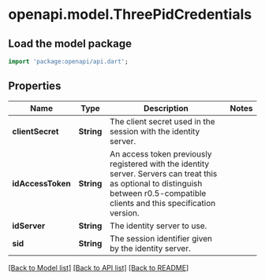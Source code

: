# openapi.model.ThreePidCredentials

## Load the model package
```dart
import 'package:openapi/api.dart';
```

## Properties
Name | Type | Description | Notes
------------ | ------------- | ------------- | -------------
**clientSecret** | **String** | The client secret used in the session with the identity server. | 
**idAccessToken** | **String** | An access token previously registered with the identity server. Servers can treat this as optional to distinguish between r0.5-compatible clients and this specification version. | 
**idServer** | **String** | The identity server to use. | 
**sid** | **String** | The session identifier given by the identity server. | 

[[Back to Model list]](../README.md#documentation-for-models) [[Back to API list]](../README.md#documentation-for-api-endpoints) [[Back to README]](../README.md)


